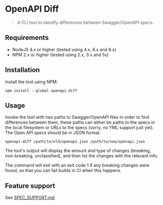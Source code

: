 # OpenAPI Diff
> A CLI tool to identify differences between Swagger/OpenAPI specs.

## Requirements
- NodeJS 4.x or higher (tested using 4.x, 6.x and 8.x)
- NPM 2.x or higher (tested using 2.x, 3.x and 5x)

## Installation

Install the tool using NPM:
```
npm install --global openapi-diff
```

## Usage
Invoke the tool with two paths to Swagger/OpenAPI files in order to find differences between them, these paths can either be paths to the specs in the local filesystem or URLs to the specs (sorry, no YML support just yet). 
The Open API specs should be in JSON format.
```
openapi-diff /path/to/old/openapi.json /path/to/new/openapi.json 
```

The tool's output will display the amount and type of changes (breaking, non-breaking, unclassified), and then list the changes with the relevant info.

The command will exit with an exit code 1 if any breaking changes were found, so that you can fail builds in CI when this happens.

## Feature support
See [SPEC_SUPPORT.md](SPEC_SUPPORT.md)
